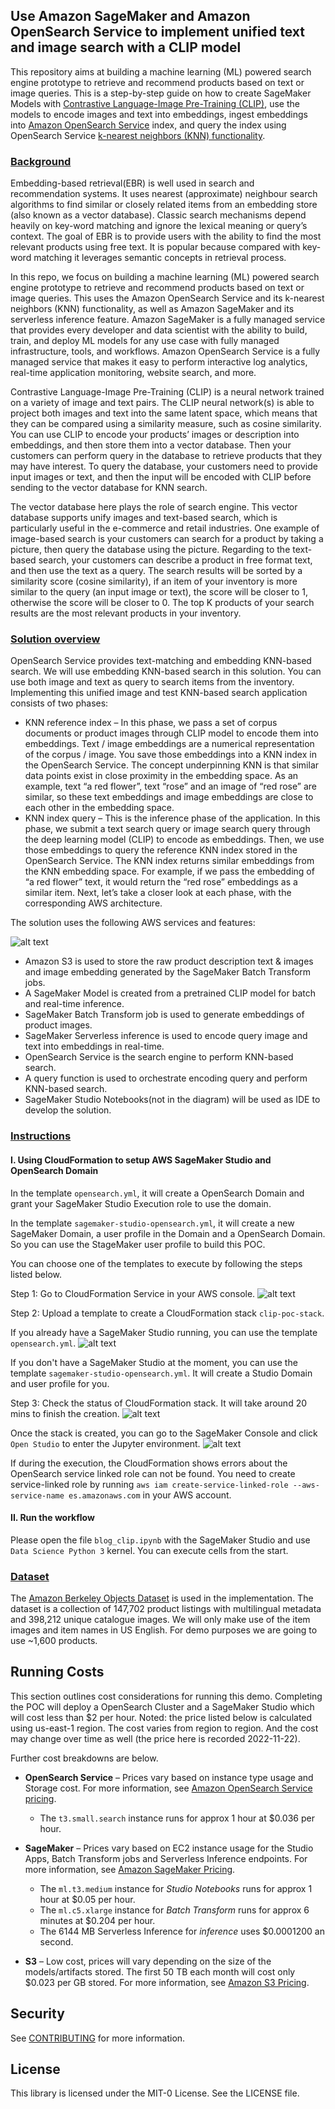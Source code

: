## Use Amazon SageMaker and Amazon OpenSearch Service to implement unified text and image search with a CLIP model 


This repository aims at building a machine learning (ML) powered search engine prototype to retrieve and recommend products based on text or image queries. This is a step-by-step guide on how to create SageMaker Models with [Contrastive Language-Image Pre-Training (CLIP)](https://openai.com/blog/clip/), use the models to encode images and text into embeddings, ingest embeddings into [Amazon OpenSearch Service](https://aws.amazon.com/opensearch-service/) index, and query the index using OpenSearch Service [k-nearest neighbors (KNN) functionality](https://docs.aws.amazon.com/opensearch-service/latest/developerguide/knn.html).


### <ins> Background </ins>

Embedding-based retrieval(EBR) is well used in search and recommendation systems. It uses nearest (approximate) neighbour search algorithms to find similar or closely related items from an embedding store (also known as a vector database). Classic search mechanisms depend heavily on key-word matching and ignore the lexical meaning or query’s context. The goal of EBR is to provide users with the ability to find the most relevant products using free text. It is popular because compared with key-word matching it leverages semantic concepts in retrieval process. 

In this repo, we focus on building a machine learning (ML) powered search engine prototype to retrieve and recommend products based on text or image queries. This uses the Amazon OpenSearch Service and its k-nearest neighbors (KNN) functionality, as well as Amazon SageMaker and its serverless inference feature. Amazon SageMaker is a fully managed service that provides every developer and data scientist with the ability to build, train, and deploy ML models for any use case with fully managed infrastructure, tools, and workflows. Amazon OpenSearch Service is a fully managed service that makes it easy to perform interactive log analytics, real-time application monitoring, website search, and more.

Contrastive Language-Image Pre-Training (CLIP) is a neural network trained on a variety of image and text pairs. The CLIP neural network(s) is able to project both images and text into the same latent space, which means that they can be compared using a similarity measure, such as cosine similarity. 
You can use CLIP to encode your products’ images or description into embeddings, and then store them into a vector database. Then your customers can perform query in the database to retrieve products that they may have interest. To query the database, your customers need to provide input images or text, and then the input will be encoded with CLIP before sending to the vector database for KNN search. 

The vector database here plays the role of search engine. This vector database supports unify images and text-based search, which is particularly useful in the e-commerce and retail industries. One example of image-based search is your customers can search for a product by taking a picture, then query the database using the picture. Regarding to the text-based search, your customers can describe a product in free format text, and then use the text as a query.  The search results will be sorted by a similarity score (cosine similarity), if an item of your inventory is more similar to the query (an input image or text), the score will be closer to 1, otherwise the score will be closer to 0.  The top K products of your search results are the most relevant products in your inventory. 


### <ins> Solution overview </ins>

OpenSearch Service provides text-matching and embedding KNN-based search. We will use embedding KNN-based search in this solution. You can use both image and text as query to search items from the inventory. Implementing this unified image and test KNN-based search application consists of two phases:
- KNN reference index – In this phase, we pass a set of corpus documents or product images through CLIP model to encode them into embeddings. Text / image embeddings are a numerical representation of the corpus / image. You save those embeddings into a KNN index in the OpenSearch Service. The concept underpinning KNN is that similar data points exist in close proximity in the embedding space. As an example, text “a red flower”, text “rose” and an image of “red rose” are similar, so these text embeddings and image embeddings are close to each other in the embedding space.
- KNN index query – This is the inference phase of the application. In this phase, we submit a text search query or image search query through the deep learning model (CLIP) to encode as embeddings. Then, we use those embeddings to query the reference KNN index stored in the OpenSearch Service. The KNN index returns similar embeddings from the KNN embedding space. For example, if we pass the embedding of “a red flower” text, it would return the “red rose” embeddings as a similar item.
Next, let’s take a closer look at each phase, with the corresponding AWS architecture.

The solution uses the following AWS services and features:

![alt text](pictures/blog.drawio.png)
- Amazon S3 is used to store the raw product description text & images and image embedding generated by the SageMaker Batch Transform jobs. 
- A SageMaker Model is created from a pretrained CLIP model for batch and real-time inference. 
- SageMaker Batch Transform job is used to generate embeddings of product images.  
- SageMaker Serverless inference is used to encode query image and text into embeddings in real-time. 
- OpenSearch Service is the search engine to perform KNN-based search. 
- A query function is used to orchestrate encoding query and perform KNN-based search.
- SageMaker Studio Notebooks(not in the diagram) will be used as IDE to develop the solution.

### <ins> Instructions </ins>
#### I. Using CloudFormation to setup AWS SageMaker Studio and OpenSearch Domain

In the template `opensearch.yml`, it will create a OpenSearch Domain and grant your SageMaker Studio Execution role to use the domain.

In the template `sagemaker-studio-opensearch.yml`, it will create a new SageMaker Domain, a user profile in the Domain and a OpenSearch Domain. So you can use the StageMaker user profile to build this POC.

You can choose one of the templates to execute by following the steps listed below.

Step 1: Go to CloudFormation Service in your AWS console.
![alt text](pictures/CFN_UI.png)

Step 2: Upload a template to create a CloudFormation stack `clip-poc-stack`.

If you already have a SageMaker Studio running, you can use the template `opensearch.yml`.
![alt text](pictures/CFN_update_template.png)

If you don't have a SageMaker Studio at the moment, you can use the template `sagemaker-studio-opensearch.yml`. It will create a Studio Domain and user profile for you.


Step 3: Check the status of CloudFormation stack. It will take around 20 mins to finish the creation.
![alt text](pictures/CFN_result.png)

Once the stack is created, you can go to the SageMaker Console and click `Open Studio` to enter the Jupyter environment.
![alt text](pictures/studio-user.png)


If during the execution, the CloudFormation shows errors about the OpenSearch service linked role can not be found.
You need to create service-linked role by running `aws iam create-service-linked-role --aws-service-name es.amazonaws.com` in your AWS account.


#### II. Run the workflow

Please open the file `blog_clip.ipynb` with the SageMaker Studio and use `Data Science Python 3` kernel. You can execute cells from the start.

### <ins> Dataset </ins>

The [Amazon Berkeley Objects Dataset](https://registry.opendata.aws/amazon-berkeley-objects/) is used in the implementation. The dataset is a collection of 147,702 product listings with multilingual metadata and 398,212 unique catalogue images. We will only make use of the item images and item names in US English. For demo purposes we are going to use ~1,600 products.

## Running Costs

This section outlines cost considerations for running this demo. Completing the POC will deploy a OpenSearch Cluster and a SageMaker Studio which will cost less than $2 per hour. Noted: the price listed below is calculated using us-east-1 region. The cost varies from region to region. And the cost may change over time as well (the price here is recorded 2022-11-22). 

Further cost breakdowns are below.

- **OpenSearch Service** – Prices vary based on instance type usage and Storage cost. For more information, see [Amazon OpenSearch Service pricing](https://aws.amazon.com/opensearch-service/pricing/).  
  - The `t3.small.search` instance runs for approx 1 hour at \$0.036 per hour.

- **SageMaker** – Prices vary based on EC2 instance usage for the Studio Apps, Batch Transform jobs and Serverless Inference endpoints. For more information, see [Amazon SageMaker Pricing](https://aws.amazon.com/sagemaker/pricing/).

  - The `ml.t3.medium` instance for *Studio Notebooks* runs for approx 1 hour at \$0.05 per hour.
  - The `ml.c5.xlarge` instance for *Batch Transform* runs for approx 6 minutes at \$0.204 per hour.
  - The 6144 MB Serverless Inference for *inference* uses \$0.0001200 an second.
  
- **S3** – Low cost, prices will vary depending on the size of the models/artifacts stored. The first 50 TB each month will cost only $0.023 per GB stored. For more information, see [Amazon S3 Pricing](https://aws.amazon.com/s3/pricing/).
## Security

See [CONTRIBUTING](CONTRIBUTING.md#security-issue-notifications) for more information.

## License

This library is licensed under the MIT-0 License. See the LICENSE file.

